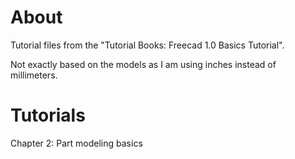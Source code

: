 # About
Tutorial files from the "Tutorial Books: Freecad 1.0 Basics Tutorial".

Not exactly based on the models as I am using inches instead of millimeters.

# Tutorials
Chapter 2: Part modeling basics
